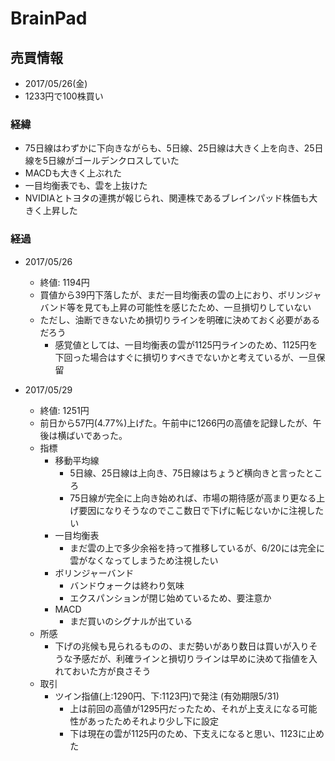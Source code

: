# BrainPad
## 売買情報
- 2017/05/26(金)
- 1233円で100株買い

### 経緯
- 75日線はわずかに下向きながらも、5日線、25日線は大きく上を向き、25日線を5日線がゴールデンクロスしていた
- MACDも大きく上ぶれた
- 一目均衡表でも、雲を上抜けた
- NVIDIAとトヨタの連携が報じられ、関連株であるブレインパッド株価も大きく上昇した

### 経過
- 2017/05/26
    - 終値: 1194円
    - 買値から39円下落したが、まだ一目均衡表の雲の上におり、ボリンジャバンド等を見ても上昇の可能性を感じたため、一旦損切りしていない
    - ただし、油断できないため損切りラインを明確に決めておく必要があるだろう
        - 感覚値としては、一目均衡表の雲が1125円ラインのため、1125円を下回った場合はすぐに損切りすべきでないかと考えているが、一旦保留

- 2017/05/29
    - 終値: 1251円
    - 前日から57円(4.77%)上げた。午前中に1266円の高値を記録したが、午後は横ばいであった。
    - 指標
      - 移動平均線
        - 5日線、25日線は上向き、75日線はちょうど横向きと言ったところ
        - 75日線が完全に上向き始めれば、市場の期待感が高まり更なる上げ要因になりそうなのでここ数日で下げに転じないかに注視したい
      - 一目均衡表
        - まだ雲の上で多少余裕を持って推移しているが、6/20には完全に雲がなくなってしまうため注視したい
      - ボリンジャーバンド
        - バンドウォークは終わり気味
        - エクスパンションが閉じ始めているため、要注意か
      - MACD
        - まだ買いのシグナルが出ている
    - 所感
      - 下げの兆候も見られるものの、まだ勢いがあり数日は買いが入りそうな予感だが、利確ラインと損切りラインは早めに決めて指値を入れておいた方が良さそう
    - 取引
      - ツイン指値(上:1290円、下:1123円)で発注 (有効期限5/31)
        - 上は前回の高値が1295円だったため、それが上支えになる可能性があったためそれより少し下に設定
        - 下は現在の雲が1125円のため、下支えになると思い、1123に止めた
